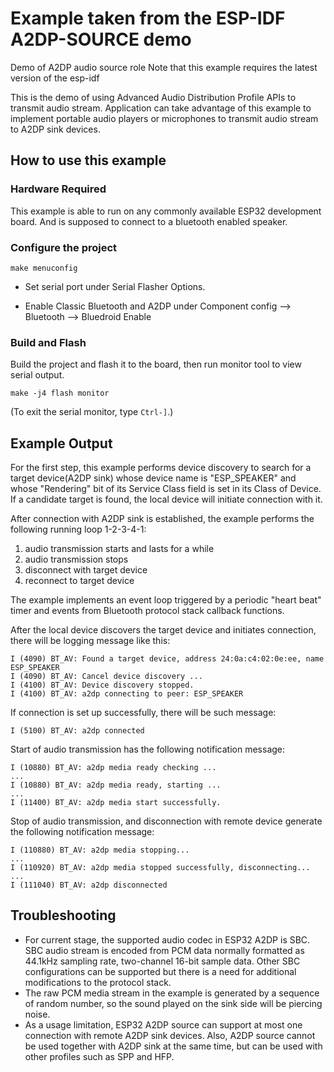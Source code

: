 Example taken from the ESP-IDF A2DP-SOURCE demo
========================

Demo of A2DP audio source role
Note that this example requires the latest version of the esp-idf

This is the demo of using Advanced Audio Distribution Profile APIs to transmit audio stream. Application can take advantage of this example to implement portable audio players or microphones to transmit audio stream to A2DP sink devices.

## How to use this example

### Hardware Required

This example is able to run on any commonly available ESP32 development board. 
And is supposed to connect to a bluetooth enabled speaker.

### Configure the project

```
make menuconfig
```

* Set serial port under Serial Flasher Options.

* Enable Classic Bluetooth and A2DP under Component config --> Bluetooth --> Bluedroid Enable

### Build and Flash

Build the project and flash it to the board, then run monitor tool to view serial output.

```
make -j4 flash monitor
```

(To exit the serial monitor, type ``Ctrl-]``.)

## Example Output

For the first step, this example performs device discovery to search for a target device(A2DP sink) whose device name is "ESP_SPEAKER" and whose "Rendering" bit of its Service Class field is set in its Class of Device. If a candidate target is found, the local device will initiate connection with it.

After connection with A2DP sink is established, the example performs the following running loop 1-2-3-4-1:
1. audio transmission starts and lasts for a while
2. audio transmission stops
3. disconnect with target device
4. reconnect to target device

The example implements an event loop triggered by a periodic "heart beat" timer and events from Bluetooth protocol stack callback functions.

After the local device discovers the target device and initiates connection, there will be logging message like this:

```
I (4090) BT_AV: Found a target device, address 24:0a:c4:02:0e:ee, name ESP_SPEAKER
I (4090) BT_AV: Cancel device discovery ...
I (4100) BT_AV: Device discovery stopped.
I (4100) BT_AV: a2dp connecting to peer: ESP_SPEAKER
```

If connection is set up successfully, there will be such message:

```
I (5100) BT_AV: a2dp connected
```

Start of audio transmission has the following notification message:

```
I (10880) BT_AV: a2dp media ready checking ...
...
I (10880) BT_AV: a2dp media ready, starting ...
...
I (11400) BT_AV: a2dp media start successfully.
```

Stop of audio transmission, and disconnection with remote device generate the following notification message:

```
I (110880) BT_AV: a2dp media stopping...
...
I (110920) BT_AV: a2dp media stopped successfully, disconnecting...
...
I (111040) BT_AV: a2dp disconnected
```

## Troubleshooting
* For current stage, the supported audio codec in ESP32 A2DP is SBC. SBC audio stream is encoded from PCM data normally formatted as 44.1kHz sampling rate, two-channel 16-bit sample data. Other SBC configurations can be supported but there is a need for additional modifications to the protocol stack.
* The raw PCM media stream in the example is generated by a sequence of random number, so the sound played on the sink side will be piercing noise.
* As a usage limitation, ESP32 A2DP source can support at most one connection with remote A2DP sink devices. Also, A2DP source cannot be used together with A2DP sink at the same time, but can be used with other profiles such as SPP and HFP.

